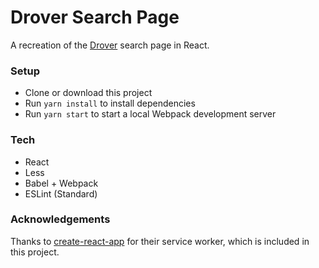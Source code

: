 # Drover Search Page
A recreation of the [Drover](https://www.joindrover.com) search page in React.

### Setup
- Clone or download this project
- Run `yarn install` to install dependencies
- Run `yarn start` to start a local Webpack development server

### Tech
- React
- Less
- Babel + Webpack
- ESLint (Standard)

### Acknowledgements
Thanks to [create-react-app](https://github.com/facebook/create-react-app) for their service worker, which is included in this project.